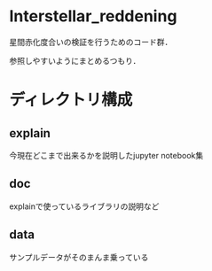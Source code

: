 # Interstellar_reddening

星間赤化度合いの検証を行うためのコード群．

参照しやすいようにまとめるつもり．

# ディレクトリ構成

## explain

今現在どこまで出来るかを説明したjupyter notebook集

## doc

explainで使っているライブラリの説明など

## data

サンプルデータがそのまんま乗っている
